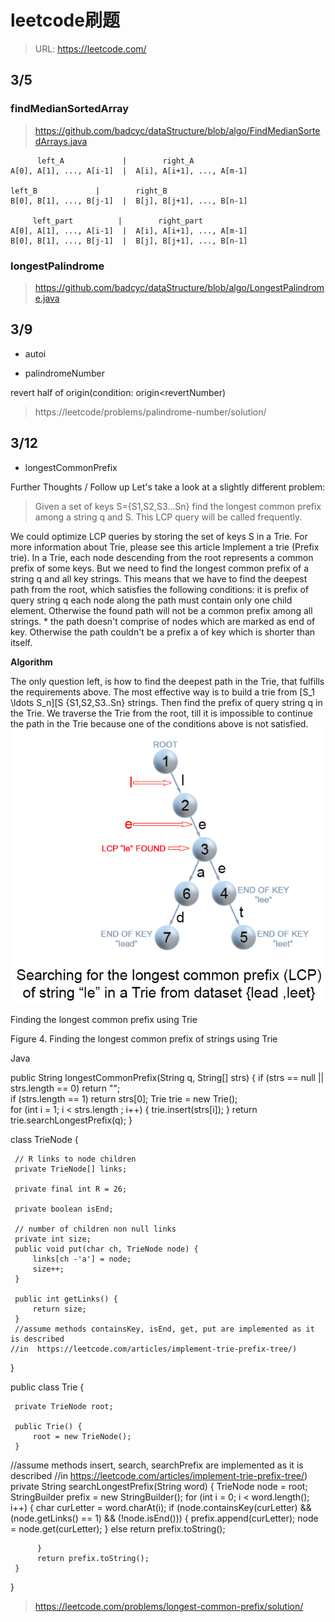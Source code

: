 # leetcode刷题

> URL: https://leetcode.com/

## 3/5 

### findMedianSortedArray 
> https://github.com/badcyc/dataStructure/blob/algo/FindMedianSortedArrays.java

          left_A             |        right_A
    A[0], A[1], ..., A[i-1]  |  A[i], A[i+1], ..., A[m-1]

    left_B             |        right_B
    B[0], B[1], ..., B[j-1]  |  B[j], B[j+1], ..., B[n-1]

         left_part          |        right_part
    A[0], A[1], ..., A[i-1]  |  A[i], A[i+1], ..., A[m-1]
    B[0], B[1], ..., B[j-1]  |  B[j], B[j+1], ..., B[n-1]
 
### longestPalindrome 
> https://github.com/badcyc/dataStructure/blob/algo/LongestPalindrome.java
    
    
## 3/9

- autoi

- palindromeNumber

revert half of origin(condition: origin<revertNumber)
> https://leetcode/problems/palindrome-number/solution/


## 3/12
- longestCommonPrefix

 Further Thoughts / Follow up
 Let's take a look at a slightly different problem:
 
> Given a set of keys S={S1,S2,S3...Sn} find the longest common prefix 
among a string q and S. This LCP query will be called frequently.
 
 We could optimize LCP queries by storing the set of keys S in a Trie. For more information about Trie, please see this article Implement a trie (Prefix trie). In a Trie, each node descending from the root represents a common prefix of some keys. But we need to find the longest common prefix of a string q and all key strings. This means that we have to find the deepest path from the root, which satisfies the following conditions: it is prefix of query string q each node along the path must contain only one child element. Otherwise the found path will not be a common prefix among all strings. * the path doesn't comprise of nodes which are marked as end of key. Otherwise the path couldn't be a prefix a of key which is shorter than itself.
 
 **Algorithm**
 
 The only question left, is how to find the deepest path in the Trie, that fulfills the requirements above. The most effective way is to build a trie from [S_1 \ldots S_n][S
{S1,S2,S3..Sn} strings. Then find the prefix of query string q in the Trie. We traverse the Trie from the root, till it is impossible to continue the path in the Trie because one of the conditions above is not satisfied.
 ![pic1](img/1.png)
 
 Finding the longest common prefix using Trie
 
 Figure 4. Finding the longest common prefix of strings using Trie
 
 Java
 
 public String longestCommonPrefix(String q, String[] strs) {
     if (strs == null || strs.length == 0)
          return "";  
     if (strs.length == 1)
          return strs[0];
     Trie trie = new Trie();      
     for (int i = 1; i < strs.length ; i++) {
         trie.insert(strs[i]);
     }
     return trie.searchLongestPrefix(q);
 }
 
 class TrieNode {
 
     // R links to node children
     private TrieNode[] links;
 
     private final int R = 26;
 
     private boolean isEnd;
 
     // number of children non null links
     private int size;    
     public void put(char ch, TrieNode node) {
         links[ch -'a'] = node;
         size++;
     }
 
     public int getLinks() {
         return size;
     }
     //assume methods containsKey, isEnd, get, put are implemented as it is described
    //in  https://leetcode.com/articles/implement-trie-prefix-tree/)
 }
 
 public class Trie {
 
     private TrieNode root;
 
     public Trie() {
         root = new TrieNode();
     }
 
 //assume methods insert, search, searchPrefix are implemented as it is described
 //in  https://leetcode.com/articles/implement-trie-prefix-tree/)
     private String searchLongestPrefix(String word) {
         TrieNode node = root;
         StringBuilder prefix = new StringBuilder();
         for (int i = 0; i < word.length(); i++) {
             char curLetter = word.charAt(i);
             if (node.containsKey(curLetter) && (node.getLinks() == 1) && (!node.isEnd())) {
                 prefix.append(curLetter);
                 node = node.get(curLetter);
             }
             else
                 return prefix.toString();
 
          }
          return prefix.toString();
     }
 }


> https://leetcode.com/problems/longest-common-prefix/solution/
